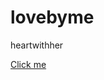 # lovebyme
heartwithher
<!DOCTYPE html>
<html lang="en">
<head>
<meta charset="UTF-8">
<meta name="viewport" content="width=device-width, initial-scale=1.0">
<title>Heart Shape</title>
<style>
  .heart {
    width: 100px;
    height: 100px;
    background-color: red;
    position: relative;
    margin: auto;
    transform: rotate(-45deg);
  }

  .heart:before,
  .heart:after {
    content: '';
    width: 100px;
    height: 100px;
    border-radius: 50px;
    background-color: red;
    position: absolute;
  }

  .heart:before {
    top: 0;
    left: 50px;
  }

  .heart:after {
    top: -50px;
    left: 0;
  }

  .heart-text {
    position: absolute;
    top: 50%;
    left: 50%;
    transform: translate(-50%, -50%);
    font-size: 24px;
    color: white;
    font-weight: bold;
  }
</style>
</head>
<body>
  <a href="#" onclick="showHeart('Farah');">Click me</a>
  <div class="heart" id="heart" style="display: none;">
    <div class="heart-text" id="heartText"></div>
  </div>
  <script>
    function showHeart(name) {
      const heart = document.getElementById('heart');
      const heartText = document.getElementById('heartText');
      heart.style.display = 'block';
      heartText.innerText = name;
    }
  </script>
</body>
</html>
